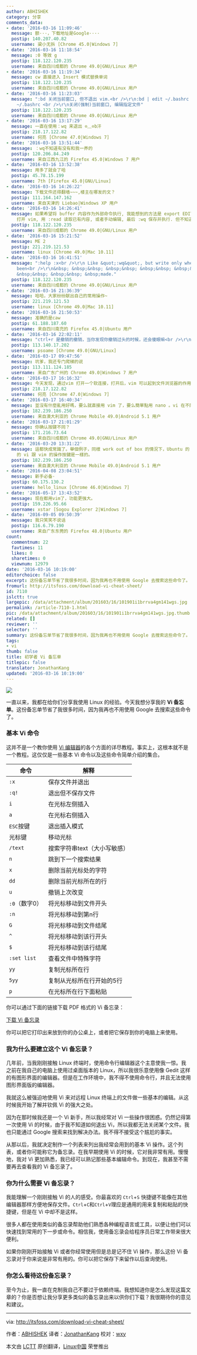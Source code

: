 ```yaml
---
author: ABHISHEK
category: 分享
comments_data:
- date: '2016-03-16 11:09:46'
  message: 额···，下载地址是Google····
  postip: 140.207.40.82
  username: 粱小无拆 [Chrome 45.0|Windows 7]
- date: '2016-03-16 11:18:54'
  message: :0 等效 g
  postip: 118.122.120.235
  username: 来自四川成都的 Chrome 49.0|GNU/Linux 用户
- date: '2016-03-16 11:19:34'
  message: cw 直接进入 Insert 模式替换单词
  postip: 118.122.120.235
  username: 来自四川成都的 Chrome 49.0|GNU/Linux 用户
- date: '2016-03-16 11:23:03'
  message: ":bd 关闭当前窗口, 但不退出 vim.<br />\r\n:bd | edit ~/.bashrc <br />\r\n:bd! | edit
    ~/.bashrc <br />\r\n关闭(强制)当前窗口, 编辑指定文件"
  postip: 118.122.120.235
  username: 来自四川成都的 Chrome 49.0|GNU/Linux 用户
- date: '2016-03-16 13:17:29'
  message: 一直在使用：wq 来退出 ⊙﹏⊙b汗
  postip: 218.17.122.82
  username: 何亮 [Chrome 47.0|Windows 7]
- date: '2016-03-16 13:51:44'
  message: ：wq不知道有没有和我一养的
  postip: 120.206.84.249
  username: 来自江西九江的 Firefox 45.0|Windows 7 用户
- date: '2016-03-16 13:52:38'
  message: 用多了就会了哈
  postip: 45.78.15.199
  username: 7th [Firefox 45.0|GNU/Linux]
- date: '2016-03-16 14:26:22'
  message: 下载文件还得翻墙~~~,楼主在哪发的文？
  postip: 111.164.147.162
  username: 来自天津的 Liebao|Windows XP 用户
- date: '2016-03-16 14:26:41'
  message: 如果希望将 buffer 内容作为外部命令执行, 我能想到的方法是 export EDITOR=vim, 然后通过按 ctrl+x, ctrl+e,
    打开 vim, 用 :read 读取已有内容, 或者手动编辑, 最后 :wq 保存并执行. 但不知道是否有更好的方法.
  postip: 118.122.120.235
  username: 来自四川成都的 Chrome 49.0|GNU/Linux 用户
- date: '2016-03-16 15:21:52'
  message: ME 2
  postip: 221.219.121.53
  username: linux [Chrome 49.0|Mac 10.11]
- date: '2016-03-16 16:41:51'
  message: ":help :x<br />\r\n Like &quot;:wq&quot;, but write only when changes have
    been<br />\r\n&nbsp; &nbsp;&nbsp; &nbsp;&nbsp; &nbsp;&nbsp; &nbsp;&nbsp; &nbsp;&nbsp;
    &nbsp;&nbsp; &nbsp;&nbsp; &nbsp;made."
  postip: 118.122.120.235
  username: 来自四川成都的 Chrome 49.0|GNU/Linux 用户
- date: '2016-03-16 21:36:39'
  message: 哈哈，大家纷纷献出自己的常用操作~
  postip: 221.219.121.53
  username: linux [Chrome 49.0|Mac 10.11]
- date: '2016-03-16 21:50:53'
  message: 准确的是caw
  postip: 61.188.187.60
  username: 来自四川南充的 Firefox 45.0|Ubuntu 用户
- date: '2016-03-16 22:02:11'
  message: "ctrl+r 是撤销的撤销，当你发现你撤销过头的时候，还会傻眼嘛<br />\r\n莫名其妙卡住了? 或许你在Ctrl+w时不小心Ctrl+s了，你可以试试Ctrl+q,并不是死机：）"
  postip: 113.140.17.202
  username: psoame [Chrome 49.0|GNU/Linux]
- date: '2016-03-17 09:47:56'
  message: 坑爹，我还专门爬梯的说
  postip: 113.111.124.185
  username: 来自广东广州的 Chrome 49.0|Windows 7 用户
- date: '2016-03-17 16:16:32'
  message: 今天发现，通过vim 打开一个软连接，打开后，vim 可以起到文件浏览器的作用。
  postip: 218.17.122.82
  username: 何亮 [Chrome 47.0|Windows 7]
- date: '2016-03-17 16:40:34'
  message: 並沒有什麼亂用好嗎，要么就直接用 vim 了，要么簡單點用 nano 。vi 在不同發行版下按鍵都不同，弄個 vi 的備忘錄不是坑人嗎？
  postip: 182.239.186.250
  username: 来自澳大利亚的 Chrome Mobile 49.0|Android 5.1 用户
- date: '2016-03-17 21:01:29'
  message: 你确认按键不同？
  postip: 171.216.73.64
  username: 来自四川成都的 Chrome 49.0|GNU/Linux 用户
- date: '2016-03-20 13:31:22'
  message: 這都快成常識了。舉個例子，同樣 work out of box 的情況下，Ubuntu 的 vi 跟 Fedora vi 的操作就不一樣。Fedora
    的 vi 跟 vim 的操作按鍵是一樣的。
  postip: 182.239.186.250
  username: 来自澳大利亚的 Chrome Mobile 49.0|Android 5.1 用户
- date: '2016-04-08 23:04:51'
  message: 新手必备·
  postip: 60.175.130.2
  username: hello_linux [Chrome 46.0|Windows 7]
- date: '2016-05-17 13:43:52'
  message: 现在都用vim了，功能更强大。
  postip: 159.226.95.66
  username: xstar [Sogou Explorer 2|Windows 7]
- date: '2016-09-05 09:50:39'
  message: 我只笑笑不说话
  postip: 116.6.79.190
  username: 来自广东东莞的 Firefox 48.0|Ubuntu 用户
count:
  commentnum: 22
  favtimes: 11
  likes: 0
  sharetimes: 0
  viewnum: 12979
date: '2016-03-16 10:19:00'
editorchoice: false
excerpt: 这份备忘单节省了我很多时间，因为我再也不用使用 Google 去搜索这些命令了。
fromurl: http://itsfoss.com/download-vi-cheat-sheet/
id: 7110
islctt: true
largepic: /data/attachment/album/201603/16/101901i1brrva4gm141wgs.jpg
permalink: /article-7110-1.html
pic: /data/attachment/album/201603/16/101901i1brrva4gm141wgs.jpg.thumb.jpg
related: []
reviewer: ''
selector: ''
summary: 这份备忘单节省了我很多时间，因为我再也不用使用 Google 去搜索这些命令了。
tags:
- vi
thumb: false
title: 初学者 Vi 备忘单
titlepic: false
translator: JonathanKang
updated: '2016-03-16 10:19:00'
---
```


![](/data/attachment/album/201603/16/101901i1brrva4gm141wgs.jpg)


一直以来，我都在给你们分享我使用 Linux 的经验。今天我想分享我的 **Vi 备忘单**。这份备忘单节省了我很多时间，因为我再也不用使用 Google 去搜索这些命令了。


### 基本 Vi 命令


这并不是一个教你使用 [Vi 编辑器](https://en.wikipedia.org/wiki/Vi)的各个方面的详尽教程。事实上，这根本就不是一个教程。这仅仅是一些基本 Vi 命令以及这些命令简单介绍的集合。




| 命令 | 解释 |
| --- | --- |
| `:x` | 保存文件并退出 |
| `:q!` | 退出但不保存文件 |
| `i` | 在光标左侧插入 |
| `a` | 在光标右侧插入 |
| `ESC`按键 | 退出插入模式 |
| 光标键 | 移动光标 |
| `/text` | 搜索字符串text（大小写敏感） |
| `n` | 跳到下一个搜索结果 |
| `x` | 删除当前光标处的字符 |
| `dd` | 删除当前光标所在的行 |
| `u` | 撤销上次改变 |
| `:0`（数字0） | 将光标移动到文件开头 |
| `:n` | 将光标移动到第n行 |
| `G` | 将光标移动到文件结尾 |
| `^` | 将光标移动到该行开头 |
| `$` | 将光标移动到该行结尾 |
| `:set list` | 查看文件中特殊字符 |
| `yy` | 复制光标所在行 |
| `5yy` | 复制从光标所在行开始的5行 |
| `p` | 在光标所在行下面粘贴 |


你可以通过下面的链接下载 PDF 格式的 Vi 备忘录：


[下载 Vi 备忘录](https://drive.google.com/file/d/0By49_3Av9sT1X3dlWkNQa3g2b2c/view?usp=sharing)


你可以把它打印出来放到你的办公桌上，或者把它保存到你的电脑上来使用。


### 我为什么要建立这个 Vi 备忘录？


几年前，当我刚刚接触 Linux 终端时，使用命令行编辑器这个主意使我一惊。我之前在我自己的电脑上使用过桌面版本的 Linux，所以我很乐意使用像 Gedit 这样的有图形界面的编辑器。但是在工作环境中，我不得不使用命令行，并且无法使用图形界面版的编辑器。


我就这么被强迫地使用 Vi 来对远程 Linux 终端上的文件做一些基本的编辑。从这时候我开始了解并钦佩 Vi 的强大之处。


因为在那时候我还是一个 Vi 新手，所以我经常对 Vi 一些操作很困惑。仍然记得第一次使用 Vi 的时候，由于我不知道如何退出 Vi，所以我都无法关闭某个文件。我也只能通过 Google 搜索来找到解决办法。我不得不接受这个尴尬的事实。


从那以后，我就决定制作一个列表来列出我经常会用到的基本 Vi 操作。这个列表，或者你可能称它为备忘录。在我早期使用 Vi 的时候，它对我非常有用。慢慢地，我对 Vi 更加熟悉，我已经可以熟记那些基本编辑命令。到现在，我甚至不需要再去查看我的 Vi 备忘录了。


### 你为什么需要 Vi 备忘录？


我能理解一个刚刚接触 Vi 的人的感受。你最喜欢的 `Ctrl`+`S` 快捷键不能像在其他编辑器那样方便地保存文件。`Ctrl`+`C`和`Ctrl`+`V`理应是通用的用来复制和粘贴的快捷键，但是在 Vi 中却不是这样。


很多人都在使用类似的备忘录帮助他们熟悉各种编程语言或工具，以便让他们可以快速找到常用的下一步或命令。相信我，使用备忘录会给程序员日常工作带来很大便利。


如果你刚刚开始接触 Vi 或者你经常使用但是总是记不住 Vi 操作，那么这份 Vi 备忘录对于你来说是非常有用的。你可以把它保存下来留作以后查询使用。


### 你怎么看待这份备忘录？


至今为止，我一直在克制我自己不要过于依赖终端。我想知道你是怎么发现这篇文章的？你是否想让我分享更多类似的备忘录出来以供你们下载？我很期待你的意见和建议。




---


via: <http://itsfoss.com/download-vi-cheat-sheet/>


作者：[ABHISHEK](http://itsfoss.com/author/abhishek/) 译者：[JonathanKang](https://github.com/JonathanKang) 校对：[wxy](https://github.com/wxy)


本文由 [LCTT](https://github.com/LCTT/TranslateProject) 原创翻译，[Linux中国](https://linux.cn/) 荣誉推出